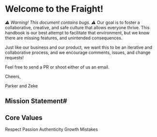 # Welcome to the Fraight!

*⚠️ Warning! This document contains bugs. ⚠️*
Our goal is to foster a collaborative, creative, and safe culture that allows
everyone thrive. This handbook is our best attempt to facilitate that environment,
but we know there are missing features, and unintended consequences.

Just like our business and our product, we want this to be an iterative and collaborative process, and we encourage comments, issues, and change requests!

Feel free to send a PR or shoot either of us an email.

Cheers,

Parker and Zeke

## Mission Statement#

<!-- todo -->

## Core Values

Respect
Passion
Authenticity
Growth
Mistakes
